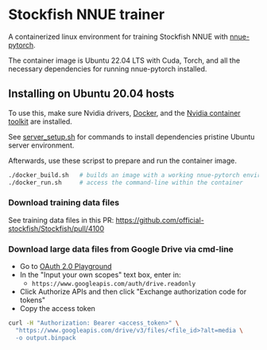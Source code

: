# Stockfish NNUE trainer

A containerized linux environment for training Stockfish NNUE with
[nnue-pytorch](https://github.com/glinscott/nnue-pytorch).

The container image is Ubuntu 22.04 LTS with Cuda, Torch,
and all the necessary dependencies for running nnue-pytorch
installed.


## Installing on Ubuntu 20.04 hosts

To use this, make sure Nvidia drivers, [Docker](https://docs.docker.com/engine/install/),
and the [Nvidia container toolkit](https://docs.nvidia.com/datacenter/cloud-native/container-toolkit/install-guide.html) are installed.

See [server_setup.sh](./server_setup.sh) for commands to install dependencies
pristine Ubuntu server environment.

Afterwards, use these scripst to prepare and run the container image.

```bash
./docker_build.sh   # builds an image with a working nnue-pytorch environment
./docker_run.sh     # access the command-line within the container
```


### Download training data files

See training data files in this PR:
https://github.com/official-stockfish/Stockfish/pull/4100


### Download large data files from Google Drive via cmd-line

- Go to [OAuth 2.0 Playground](https://developers.google.com/oauthplayground/)
- In the "Input your own scopes" text box, enter in:
  - `https://www.googleapis.com/auth/drive.readonly`
- Click Authorize APIs and then click "Exchange authorization code for tokens"
- Copy the access token

```bash
curl -H "Authorization: Bearer <access_token>" \
  "https://www.googleapis.com/drive/v3/files/<file_id>?alt=media \
  -o output.binpack
```
